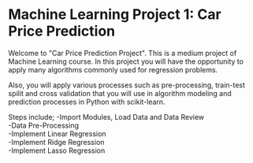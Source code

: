 # Machine Learning Project 1: Car Price Prediction
Welcome to "Car Price Prediction Project". This is a medium project of Machine Learning course. In this project you will have the opportunity to apply many algorithms commonly used for regression problems.

Also, you will apply various processes such as pre-processing, train-test spilit and cross validation that you will use in algorithm modeling and prediction processes in Python with scikit-learn. 

Steps include;
    -Import Modules, Load Data and Data Review  
    -Data Pre-Processing  
    -Implement Linear Regression  
    -Implement Ridge Regression  
    -Implement Lasso Regression  
